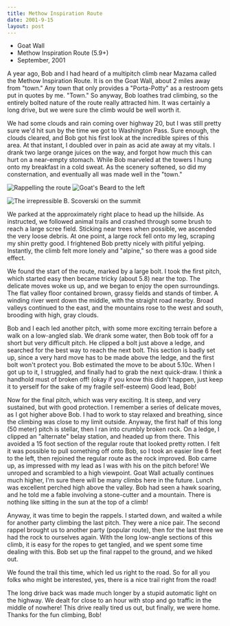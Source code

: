 ```yaml
---
title: Methow Inspiration Route
date: 2001-9-15
layout: post
---
```


* Goat Wall
* Methow Inspiration Route (5.9+)
* September, 2001

A year ago, 
Bob and I had heard of a multipitch climb near Mazama called
the Methow Inspiration Route. It is on the Goat Wall, about 2 miles
away from "town." Any town that only provides a "Porta-Potty" as a restroom
gets put in quotes by me. "Town." So anyway, Bob loathes trad climbing,
so the entirely bolted nature of the route really attracted him.
It was certainly a long drive, but we were sure the climb would be well
worth it.


We had some clouds and rain coming over highway 20, but I was still pretty
sure we'd hit sun by the time we got to Washington Pass. Sure enough,
the clouds cleared, and Bob got his first look at the incredible spires
of this area. At that instant, I doubled over in pain as acid ate away at
my vitals. I drank two large orange juices on the way, and forgot
how much this can hurt on a near-empty stomach. While Bob marveled at the
towers I hung onto my breakfast in a cold sweat. As the scenery
softened, so did my consternation, and eventually all was made well
in the "town."




![Rappelling the route](images/articles/trips/2001/morapm.jpg)
![Goat's Beard to the left](images/articles/trips/2001/goatbeard.jpg)

![The irrepressible B. Scoverski on the summit](images/articles/trips/2001/bobpor.jpg)

We parked at the approximately right place to head up the hillside. As
instructed, we followed animal trails and crashed through some brush
to reach a large scree field. Sticking near trees when possible, we
ascended the very loose debris. At one point, a large rock fell onto
my leg, scraping my shin pretty good. I frightened Bob pretty nicely
with pitiful yelping. Instantly, the climb felt more lonely and "alpine,"
so there was a good side effect.


We found the start of the route, marked by a large bolt. I took the first
pitch, which started easy then became tricky (about 5.8) near the top.
The delicate moves woke us up, and we began to enjoy the open surroundings.
The flat valley floor contained brown, grassy fields and stands of timber.
A winding river went down the middle, with the straight road nearby.
Broad valleys continued to the east, and the mountains rose to the west
and south, brooding with high, gray clouds.


Bob and I each led another pitch, with some more exciting terrain before
a walk on a low-angled slab. We drank some water, then Bob took off for
a short but very difficult pitch. He clipped a bolt just above a ledge,
and searched for the best way to reach the next bolt. This section is
badly set up, since a very hard move has to be made above the ledge,
and the first bolt won't protect you. Bob estimated the move to be
about 5.10c. When I got up to it, I struggled, and finally had to grab
the next quick-draw. I think a handhold must of broken off! (okay if
you know this didn't happen, just keep it to yerself for the sake of
my fragile self-esteem) Good lead, Bob!


Now for the final pitch, which was very exciting. It is steep, and very
sustained, but with good protection. I remember a series of delicate
moves, as I got higher above Bob. I had to work to stay relaxed and
breathing, since the climbing was close to my limit outside. Anyway, the
first half of this long (50 meter) pitch is stellar, then I ran into
crumbly broken rock. On a ledge, I clipped an "alternate" belay station,
and headed up from there. This avoided a 15 foot section of the regular
route that looked pretty rotten. I felt it was possible to pull something
off onto Bob, so I took an easier line 6 feet to the left, then rejoined
the regular route as the rock improved. Bob came up, as impressed with
my lead as I was with his on the pitch before! We unroped and scrambled
to a high viewpoint. Goat Wall actually continues much higher, I'm sure
there will be many climbs here in the future. Lunch was excellent perched
high above the valley. Bob had seen a hawk soaring, and he told me a
fable involving a stone-cutter and a mountain. There is nothing like sitting
in the sun at the top of a climb!


Anyway, it was time to begin the rappels. I started down, and waited a
while for another party climbing the last pitch. They were a nice pair.
The second rappel brought us to another party (popular route), then for
the last three we had the rock to ourselves again. With the long low-angle
sections of this climb, it is easy for the ropes to get tangled, and
we spent some time dealing with this. Bob set up the final rappel to the
ground, and we hiked out.


We found the trail this time, which led us right to the road. So for all
you folks who might be interested, yes, there is a nice trail right from
the road!


The long drive back was made much longer by a stupid automatic light on
the highway. We dealt for close to an hour with stop and go traffic in
the middle of nowhere! This drive really tired us out, but finally, we
were home. Thanks for the fun climbing, Bob!



